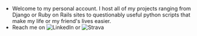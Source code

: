 - Welcome to my personal account.  I host all of my projects ranging from Django or Ruby on Rails sites to questionably useful python scripts that make my life or my friend's lives easier. 
- Reach me on ![LinkedIn](https://www.linkedin.com/in/kevin-c-jay/) or ![Strava](https://www.strava.com/athletes/24745709)
